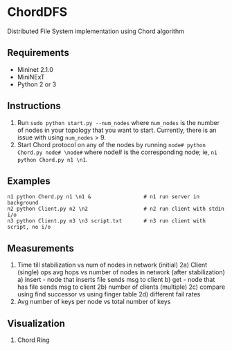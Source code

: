 # ChordDFS
Distributed File System implementation using Chord algorithm

## Requirements
- Mininet 2.1.0
- MiniNExT
- Python 2 or 3


## Instructions
1. Run `sudo python start.py --num_nodes` where `num_nodes` is the number of nodes in your topology that you want to start. Currently, there is an issue with using `num_nodes` > 9.
2. Start Chord protocol on any of the nodes by running `node# python Chord.py node# \node#` where node# is the corresponding node; ie, `n1 python Chord.py n1 \n1`.

## Examples
```
n1 python Chord.py n1 \n1 &					# n1 run server in background
n2 python Client.py n2 \n2					# n2 run client with stdin i/o
n3 python Client.py n3 \n3 script.txt 		# n3 run client with script, no i/o
```

## Measurements
1) Time till stabilization vs num of nodes in network (initial)
2a) Client (single) ops avg hops vs number of nodes in network (after stabilization)
	a) insert - node that inserts file sends msg to client
	b) get - node that has file sends msg to client
2b) number of clients (multiple)
2c) compare using find successor vs using finger table
2d) different fail rates
3) Avg number of keys per node vs total number of keys

## Visualization
1) Chord Ring